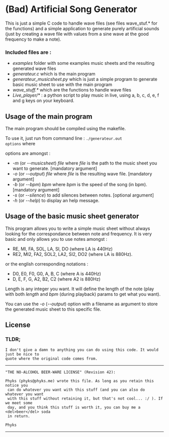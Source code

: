 (Bad) Artificial Song Generator
===============================

This is just a simple C code to handle wave files (see files wave_stuf.* for the functions) and a simple application to generate purely artificial sounds (just by creating a wave file with values from a sine wave at the good frequency to make a note).

### Included files are :

* _examples_ folder with some examples music sheets and the resulting generated wave files
* _generateur.c_ which is the main program
* _generateur_musicsheet.py_ which is just a simple program to generate basic music sheet to use with the main program
* _wave_stuff.*_ which are the functions to handle wave files
* _Live_player/*_ : a python script to play music in live, using a, b, c, d, e, f and g keys on your keyboard.

## Usage of the main program

The main program should be compiled using the makefile. 

To use it, just run from command line :
<code>./generateur.out options</code> where 

options are amongst :

* _-m_ (or _--musicsheet_) _file_ where _file_ is the path to the music sheet you want to generate. [mandatory argument]
* _-o_ (or _--output_) _file_ where _file_ is the resulting wave file. [mandatory argument]
* _-b_ (or _--bpm_) _bpm_ where _bpm_ is the speed of the song (in bpm). [mandatory argument]
* _-s_ (or _--silence_) to add silences between notes. [optional argument]
* _-h_ (or _--help_) to display an help message.

## Usage of the basic music sheet generator

This program allows you to write a simple music sheet without always looking for the correspondance between note and frequency. It is very basic and only allows you to use notes amongst :

* RE, MI, FA, SOL, LA, SI, DO (where LA is 440Hz)
* RE2, MI2, FA2, SOL2, LA2, SI2, DO2 (where LA is 880Hz).

or the english corresponding notations :

* D0, E0, F0, G0, A, B, C (where A is 440Hz)
* D, E, F, G, A2, B2, C2 (where A2 is 880Hz)

Length is any integer you want. It will define the length of the note (play with both _length_ and _bpm_ (during playback) params to get what you want).

You can use the _-o_ (_--output_) option with a filename as argument to store the generated music sheet to this specific file.

## License
### TLDR;
	I don't give a damn to anything you can do using this code. It would just be nice to
	quote where the original code comes from.


--------------------------------------------------------------------------------
  	"THE NO-ALCOHOL BEER-WARE LICENSE" (Revision 42):
  
  	Phyks (phyks@phyks.me) wrote this file. As long as you retain this notice you
 	 can do whatever you want with this stuff (and you can also do whatever you want
 	 with this stuff without retaining it, but that's not cool... :/ ). If we meet some 
 	 day, and you think this stuff is worth it, you can buy me a <del>beer</del> soda 
 	 in return.
  																			Phyks
---------------------------------------------------------------------------------
